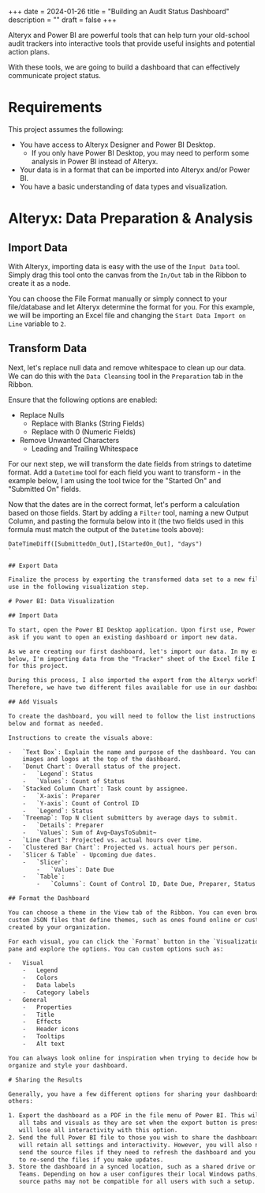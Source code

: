 +++
date = 2024-01-26
title = "Building an Audit Status Dashboard"
description = ""
draft = false
+++

Alteryx and Power BI are powerful tools that can help turn your old-school audit
trackers into interactive tools that provide useful insights and potential
action plans.

With these tools, we are going to build a dashboard that can effectively
communicate project status.

# Requirements

This project assumes the following:

-   You have access to Alteryx Designer and Power BI Desktop.
    -   If you only have Power BI Desktop, you may need to perform some analysis
        in Power BI instead of Alteryx.
-   Your data is in a format that can be imported into Alteryx and/or Power BI.
-   You have a basic understanding of data types and visualization.

# Alteryx: Data Preparation & Analysis

## Import Data

With Alteryx, importing data is easy with the use of the `Input Data` tool.
Simply drag this tool onto the canvas from the `In/Out` tab in the Ribbon to
create it as a node.

You can choose the File Format manually or simply connect to your file/database
and let Alteryx determine the format for you. For this example, we will be
importing an Excel file and changing the `Start Data Import on Line` variable to
`2`.

## Transform Data

Next, let's replace null data and remove whitespace to clean up our data. We can
do this with the `Data Cleansing` tool in the `Preparation` tab in the Ribbon.

Ensure that the following options are enabled:

-   Replace Nulls
    -   Replace with Blanks (String Fields)
    -   Replace with 0 (Numeric Fields)
-   Remove Unwanted Characters
    -   Leading and Trailing Whitespace

For our next step, we will transform the date fields from strings to datetime
format. Add a `Datetime` tool for each field you want to transform - in the
example below, I am using the tool twice for the "Started On" and "Submitted On"
fields.

Now that the dates are in the correct format, let's perform a calculation based
on those fields. Start by adding a `Filter` tool, naming a new Output Column,
and pasting the formula below into it (the two fields used in this formula must
match the output of the `Datetime` tools above):

```txt
DateTimeDiff([SubmittedOn_Out],[StartedOn_Out], "days")
`

## Export Data

Finalize the process by exporting the transformed data set to a new file, for
use in the following visualization step.

# Power BI: Data Visualization

## Import Data

To start, open the Power BI Desktop application. Upon first use, Power BI will
ask if you want to open an existing dashboard or import new data.

As we are creating our first dashboard, let's import our data. In my example
below, I'm importing data from the "Tracker" sheet of the Excel file I'm using
for this project.

During this process, I also imported the export from the Alteryx workflow above.
Therefore, we have two different files available for use in our dashboard.

## Add Visuals

To create the dashboard, you will need to follow the list instructions
below and format as needed.

Instructions to create the visuals above:

-   `Text Box`: Explain the name and purpose of the dashboard. You can also add
    images and logos at the top of the dashboard.
-   `Donut Chart`: Overall status of the project.
    -   `Legend`: Status
    -   `Values`: Count of Status
-   `Stacked Column Chart`: Task count by assignee.
    -   `X-axis`: Preparer
    -   `Y-axis`: Count of Control ID
    -   `Legend`: Status
-   `Treemap`: Top N client submitters by average days to submit.
    -   `Details`: Preparer
    -   `Values`: Sum of Avg~DaysToSubmit~
-   `Line Chart`: Projected vs. actual hours over time.
-   `Clustered Bar Chart`: Projected vs. actual hours per person.
-   `Slicer & Table` - Upcoming due dates.
    -   `Slicer`:
        -   `Values`: Date Due
    -   `Table`:
        -   `Columns`: Count of Control ID, Date Due, Preparer, Status

## Format the Dashboard

You can choose a theme in the View tab of the Ribbon. You can even browse for
custom JSON files that define themes, such as ones found online or custom ones
created by your organization.

For each visual, you can click the `Format` button in the `Visualizations` side
pane and explore the options. You can custom options such as:

-   Visual
    -   Legend
    -   Colors
    -   Data labels
    -   Category labels
-   General
    -   Properties
    -   Title
    -   Effects
    -   Header icons
    -   Tooltips
    -   Alt text

You can always look online for inspiration when trying to decide how best to
organize and style your dashboard.

# Sharing the Results

Generally, you have a few different options for sharing your dashboards with
others:

1. Export the dashboard as a PDF in the file menu of Power BI. This will export
   all tabs and visuals as they are set when the export button is pressed. You
   will lose all interactivity with this option.
2. Send the full Power BI file to those you wish to share the dashboard. This
   will retain all settings and interactivity. However, you will also need to
   send the source files if they need to refresh the dashboard and you will need
   to re-send the files if you make updates.
3. Store the dashboard in a synced location, such as a shared drive or Microsoft
   Teams. Depending on how a user configures their local Windows paths, the data
   source paths may not be compatible for all users with such a setup.

